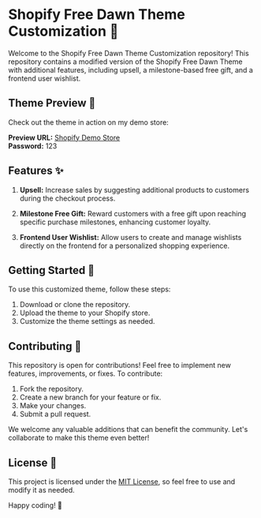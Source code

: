 # Shopify Free Dawn Theme Customization 🌟

Welcome to the Shopify Free Dawn Theme Customization repository! This repository contains a modified version of the Shopify Free Dawn Theme with additional features, including upsell, a milestone-based free gift, and a frontend user wishlist.

## Theme Preview 🎉

Check out the theme in action on my demo store:

**Preview URL:** [Shopify Demo Store](https://mehul-test-storee.myshopify.com/?&preview_theme_id=147743572289) <br>
**Password:** 123

## Features ✨

1. **Upsell:** Increase sales by suggesting additional products to customers during the checkout process.

2. **Milestone Free Gift:** Reward customers with a free gift upon reaching specific purchase milestones, enhancing customer loyalty.

3. **Frontend User Wishlist:** Allow users to create and manage wishlists directly on the frontend for a personalized shopping experience.

## Getting Started 🚀

To use this customized theme, follow these steps:

1. Download or clone the repository.
2. Upload the theme to your Shopify store.
3. Customize the theme settings as needed.

## Contributing 🤝

This repository is open for contributions! Feel free to implement new features, improvements, or fixes. To contribute:

1. Fork the repository.
2. Create a new branch for your feature or fix.
3. Make your changes.
4. Submit a pull request.

We welcome any valuable additions that can benefit the community. Let's collaborate to make this theme even better!

## License 📄

This project is licensed under the [MIT License](LICENSE), so feel free to use and modify it as needed.

Happy coding! 🚀
